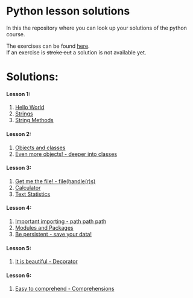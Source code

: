 # Python lesson solutions

In this the repository where you can look up your solutions of the python course.

The exercises can be found [here](http://fsr.github.io/python-lessons/).  
If an exercise is ~~stroke out~~ a solution is not available yet.

# Solutions:
#### Lesson 1:
1. [Hello World](01_getting_started/helloworld.py)
2. [Strings](01_getting_started/strings.py)
3. [String Methods](01_getting_started/string_methods.py)

#### Lesson 2:
1. [Objects and classes](02_objects_and_classes/objects_and_classes.py)
2. [Even more objects! - deeper into classes](02_objects_and_classes/more_objects.py)

#### Lesson 3:
1. [Get me the file! - file(handle(r)s)](03_builtins/file.py)
2. [Calculator](03_builtins/calculator.py)
3. [Text Statistics](03_builtins/text_stats.py)

#### Lesson 4:
1. [Important importing - path path path](04_modules_packages_pip/importing)
2. [Modules and Packages](04_modules_packages_pip/modules)
3. [Be persistent - save your data!](04_modules_packages_pip/persistence)

#### Lesson 5:
1. [It is beautiful - Decorator](05_decorators)

#### Lesson 6:
1. [Easy to comprehend - Comprehensions](06_comprehesions)
